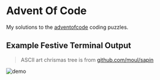 # Advent Of Code

My solutions to the [adventofcode](https://adventofcode.com/) coding puzzles.

## Example Festive Terminal Output

> ASCII art chrismas tree is from [github.com/moul/sapin](https://github.com/moul/sapin)

![demo](demo.gif)
